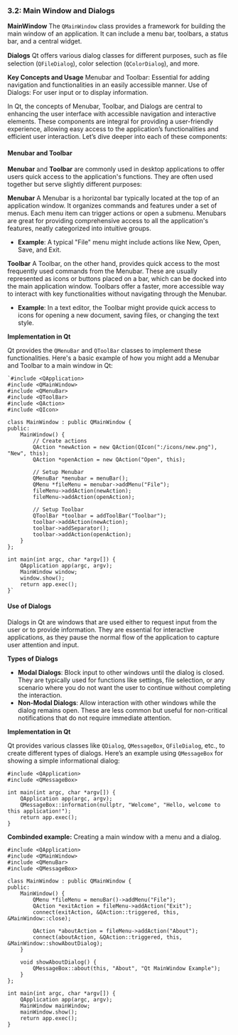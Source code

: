 
### 3.2: Main Window and Dialogs

**MainWindow**
The `QMainWindow` class provides a framework for building the main window of an application. It can include a menu bar, toolbars, a status bar, and a central widget.

**Dialogs**
Qt oﬀers various dialog classes for diﬀerent purposes, such as ﬁle selection (`QFileDialog`), color selection (`QColorDialog`), and more.

**Key Concepts and Usage**
Menubar and Toolbar: Essential for adding navigation and functionalities in an easily accessible manner.
Use of Dialogs: For user input or to display information.

In Qt, the concepts of Menubar, Toolbar, and Dialogs are central to enhancing the user interface with accessible navigation and interactive elements. These components are integral for providing a user-friendly experience, allowing easy access to the application’s functionalities and efficient user interaction. Let’s dive deeper into each of these components:

#### Menubar and Toolbar

**Menubar** and **Toolbar** are commonly used in desktop applications to offer users quick access to the application's functions. They are often used together but serve slightly different purposes:

**Menubar**
A Menubar is a horizontal bar typically located at the top of an application window. It organizes commands and features under a set of menus. Each menu item can trigger actions or open a submenu. Menubars are great for providing comprehensive access to all the application's features, neatly categorized into intuitive groups.

-   **Example**: A typical "File" menu might include actions like New, Open, Save, and Exit.

**Toolbar**
A Toolbar, on the other hand, provides quick access to the most frequently used commands from the Menubar. These are usually represented as icons or buttons placed on a bar, which can be docked into the main application window. Toolbars offer a faster, more accessible way to interact with key functionalities without navigating through the Menubar.

-   **Example**: In a text editor, the Toolbar might provide quick access to icons for opening a new document, saving files, or changing the text style.

**Implementation in Qt**

Qt provides the `QMenuBar` and `QToolBar` classes to implement these functionalities. Here's a basic example of how you might add a Menubar and Toolbar to a main window in Qt:

```
`#include <QApplication>
#include <QMainWindow>
#include <QMenuBar>
#include <QToolBar>
#include <QAction>
#include <QIcon>

class MainWindow : public QMainWindow {
public:
    MainWindow() {
        // Create actions
        QAction *newAction = new QAction(QIcon(":/icons/new.png"), "New", this);
        QAction *openAction = new QAction("Open", this);

        // Setup Menubar
        QMenuBar *menubar = menuBar();
        QMenu *fileMenu = menubar->addMenu("File");
        fileMenu->addAction(newAction);
        fileMenu->addAction(openAction);

        // Setup Toolbar
        QToolBar *toolbar = addToolBar("Toolbar");
        toolbar->addAction(newAction);
        toolbar->addSeparator();
        toolbar->addAction(openAction);
    }
};

int main(int argc, char *argv[]) {
    QApplication app(argc, argv);
    MainWindow window;
    window.show();
    return app.exec();
}` 
```
#### Use of Dialogs

Dialogs in Qt are windows that are used either to request input from the user or to provide information. They are essential for interactive applications, as they pause the normal flow of the application to capture user attention and input.

**Types of Dialogs**

-   **Modal Dialogs**: Block input to other windows until the dialog is closed. They are typically used for functions like settings, file selection, or any scenario where you do not want the user to continue without completing the interaction.
-   **Non-Modal Dialogs**: Allow interaction with other windows while the dialog remains open. These are less common but useful for non-critical notifications that do not require immediate attention.

**Implementation in Qt**

Qt provides various classes like `QDialog`, `QMessageBox`, `QFileDialog`, etc., to create different types of dialogs. Here’s an example using `QMessageBox` for showing a simple informational dialog:

```
#include <QApplication>
#include <QMessageBox>

int main(int argc, char *argv[]) {
    QApplication app(argc, argv);
    QMessageBox::information(nullptr, "Welcome", "Hello, welcome to this application!");
    return app.exec();
}
```
**Combinded example:** Creating a main window with a menu and a dialog.

```
#include <QApplication>
#include <QMainWindow>
#include <QMenuBar>
#include <QMessageBox> 
 
class MainWindow : public QMainWindow { 
public: 
    MainWindow() { 
        QMenu *fileMenu = menuBar()->addMenu("File"); 
        QAction *exitAction = fileMenu->addAction("Exit"); 
        connect(exitAction, &QAction::triggered, this, &MainWindow::close); 
 
        QAction *aboutAction = fileMenu->addAction("About"); 
        connect(aboutAction, &QAction::triggered, this, &MainWindow::showAboutDialog); 
    } 
 
    void showAboutDialog() { 
        QMessageBox::about(this, "About", "Qt MainWindow Example"); 
    } 
}; 
 
int main(int argc, char *argv[]) { 
    QApplication app(argc, argv); 
    MainWindow mainWindow; 
    mainWindow.show(); 
    return app.exec(); 
} 
```
